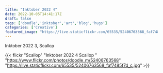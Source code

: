```yaml
---
title: "Inktober 2022 4"
date: 2022-10-05T14:41:17Z
draft: false
tags: ['doodle','inktober','art','blog','hugo']
categories: ['Creative']
featured_image: "https://live.staticflickr.com/65535/52406763568_faf7485f7d_c.jpg"
---
```


Inktober 2022 3, Scallop


{{< flickr "Scallop"
           "Inktober 2022 4 Scallop "
           "https://www.flickr.com/photos/doodle_m/52406763568"
           "https://live.staticflickr.com/65535/52406763568_faf7485f7d_c.jpg" >}}

